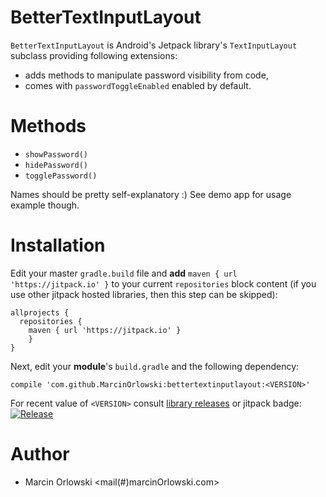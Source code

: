 BetterTextInputLayout
=====================
 `BetterTextInputLayout` is Android's Jetpack library's `TextInputLayout` subclass
 providing following extensions:

 * adds methods to manipulate password visibility from code,
 * comes with `passwordToggleEnabled` enabled by default.

Methods
=======
 * `showPassword()`
 * `hidePassword()`
 * `togglePassword()`

 Names should be pretty self-explanatory :) See demo app for usage example though.

Installation
============

 Edit your master `gradle.build` file and **add** `maven { url 'https://jitpack.io' }` to your current
 `repositories` block content (if you use other jitpack hosted libraries, then this step can be skipped):

    allprojects {
      repositories {
        maven { url 'https://jitpack.io' }
        }
    }

 Next, edit your **module**'s `build.gradle` and the following dependency:

    compile 'com.github.MarcinOrlowski:bettertextinputlayout:<VERSION>'

 For recent value of `<VERSION>` consult [library releases](https://github.com/MarcinOrlowski/bettertextinputlayout/releases)
 or jitpack badge: [![Release](https://jitpack.io/v/MarcinOrlowski/bettertextinputlayout.svg)](https://jitpack.io/#MarcinOrlowski/bettertextinputlayout)


Author
======
 * Marcin Orlowski <mail(#)marcinOrlowski.com>


